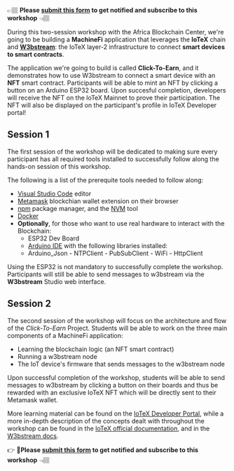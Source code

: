 👉🏽 **Please [submit this form](https://forms.gle/ajmWjFHdQa1NppiA7) to get notified and subscribe to this workshop** 👈🏽

During this two-session workshop with the Africa Blockchain Center, we're going to be building a **MachineFi** application that leverages the **IoTeX** chain and **[W3bstream](https://w3bstream.com/)**: the IoTeX layer-2 infrastructure to connect **smart devices to smart contracts**.


The application we're going to build is called **Click-To-Earn**, and it demonstrates how to use W3bstream to connect a smart device with an **NFT** smart contract. Participants will be able to mint an NFT by clicking a button on an Arduino ESP32 board. Upon succesful completion, developers will receive the NFT on the IoTeX Mainnet to prove their participation. The NFT will also be displayed on the participant's profile in IoTeX Developer portal!


## Session 1

The first session of the workshop will be dedicated to making sure every participant has all required tools installed to successfully follow along the hands-on session of this workshop. 

The following is a list of the prerequite tools needed to follow along: 

- [Visual Studio Code](https://code.visualstudio.com) editor
- [Metamask](https://metamask.io/download/) blockchian wallet extension on their browser
- [npm](https://docs.npmjs.com/downloading-and-installing-node-js-and-npm) package manager, and the [NVM](https://github.com/nvm-sh/nvm) tool
- [Docker](https://docs.docker.com/get-docker/) 
- **Optionally**, for those who want to use real hardware to interact with the Blockchain:
  - ESP32 Dev Board
  - [Arduino IDE](https://docs.arduino.cc/software/ide-v2/tutorials/getting-started/ide-v2-downloading-and-installing) with the following libraries installed: 
  - Arduino_Json - NTPClient - PubSubClient - WiFi - HttpClient

Using the ESP32 is not mandatory to successfully complete the workshop. Participants will still be able to send messages to w3bstream via the **W3bstream** Studio web interface.  


## Session 2 

The second session of the workshop will focus on the architecture and flow of the *Click-To-Earn* Project. Students will be able to work on the three main components of a MachineFi application: 

- Learning the blockchain logic (an NFT smart contract)
- Running a w3bstream node
- The IoT device's firmware that sends messages to the w3bstream node

Upon successful completion of the workshop, students will be able to send messages to w3bstream by clicking a button on their boards and thus be rewarded with an exclusive IoTeX NFT which will be directly sent to their Metamask wallet.

More learning material can be found on the [IoTeX Developer Portal](https://developers.iotex.io/), while a more in-depth description of the concepts dealt with throughout the workshop can be found in the [IoTeX official documentation](https://docs.iotex.io/), and in the [W3bstream docs](https://docs.w3bstream.com/introduction/readme). 

👉 🏽**Please [submit this form](https://forms.gle/ajmWjFHdQa1NppiA7) to get notified and subscribe to this workshop** 👈🏽



